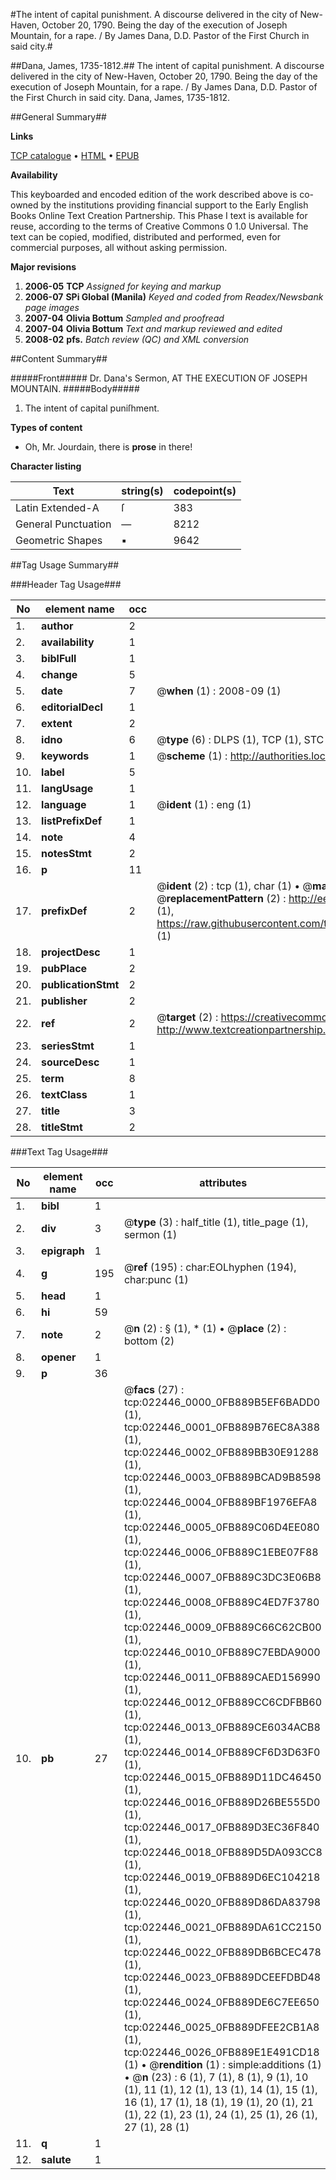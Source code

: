 #The intent of capital punishment. A discourse delivered in the city of New-Haven, October 20, 1790. Being the day of the execution of Joseph Mountain, for a rape. / By James Dana, D.D. Pastor of the First Church in said city.#

##Dana, James, 1735-1812.##
The intent of capital punishment. A discourse delivered in the city of New-Haven, October 20, 1790. Being the day of the execution of Joseph Mountain, for a rape. / By James Dana, D.D. Pastor of the First Church in said city.
Dana, James, 1735-1812.

##General Summary##

**Links**

[TCP catalogue](http://www.ota.ox.ac.uk/tcp/)  • 
[HTML](http://tei.it.ox.ac.uk/tcp/Texts-HTML/free/N17/N17366.html)  • 
[EPUB](http://tei.it.ox.ac.uk/tcp/Texts-EPUB/free/N17/N17366.epub)

**Availability**

This keyboarded and encoded edition of the
	       work described above is co-owned by the institutions
	       providing financial support to the Early English Books
	       Online Text Creation Partnership. This Phase I text is
	       available for reuse, according to the terms of Creative
	       Commons 0 1.0 Universal. The text can be copied,
	       modified, distributed and performed, even for
	       commercial purposes, all without asking permission.

**Major revisions**

1. __2006-05__ __TCP__ *Assigned for keying and markup*
1. __2006-07__ __SPi Global (Manila)__ *Keyed and coded from Readex/Newsbank page images*
1. __2007-04__ __Olivia Bottum__ *Sampled and proofread*
1. __2007-04__ __Olivia Bottum__ *Text and markup reviewed and edited*
1. __2008-02__ __pfs.__ *Batch review (QC) and XML conversion*

##Content Summary##

#####Front#####
Dr. Dana's Sermon, AT THE EXECUTION OF JOSEPH MOUNTAIN.
#####Body#####

1. The intent of capital puniſhment.

**Types of content**

  * Oh, Mr. Jourdain, there is **prose** in there!

**Character listing**


|Text|string(s)|codepoint(s)|
|---|---|---|
|Latin Extended-A|ſ|383|
|General Punctuation|—|8212|
|Geometric Shapes|▪|9642|

##Tag Usage Summary##

###Header Tag Usage###

|No|element name|occ|attributes|
|---|---|---|---|
|1.|__author__|2||
|2.|__availability__|1||
|3.|__biblFull__|1||
|4.|__change__|5||
|5.|__date__|7| @__when__ (1) : 2008-09 (1)|
|6.|__editorialDecl__|1||
|7.|__extent__|2||
|8.|__idno__|6| @__type__ (6) : DLPS (1), TCP (1), STC (1), NOTIS (1), IMAGE-SET (1), EVANS-CITATION (1)|
|9.|__keywords__|1| @__scheme__ (1) : http://authorities.loc.gov/ (1)|
|10.|__label__|5||
|11.|__langUsage__|1||
|12.|__language__|1| @__ident__ (1) : eng (1)|
|13.|__listPrefixDef__|1||
|14.|__note__|4||
|15.|__notesStmt__|2||
|16.|__p__|11||
|17.|__prefixDef__|2| @__ident__ (2) : tcp (1), char (1)  •  @__matchPattern__ (2) : ([0-9\-]+):([0-9IVX]+) (1), (.+) (1)  •  @__replacementPattern__ (2) : http://eebo.chadwyck.com/downloadtiff?vid=$1&page=$2 (1), https://raw.githubusercontent.com/textcreationpartnership/Texts/master/tcpchars.xml#$1 (1)|
|18.|__projectDesc__|1||
|19.|__pubPlace__|2||
|20.|__publicationStmt__|2||
|21.|__publisher__|2||
|22.|__ref__|2| @__target__ (2) : https://creativecommons.org/publicdomain/zero/1.0/ (1), http://www.textcreationpartnership.org/docs/. (1)|
|23.|__seriesStmt__|1||
|24.|__sourceDesc__|1||
|25.|__term__|8||
|26.|__textClass__|1||
|27.|__title__|3||
|28.|__titleStmt__|2||


###Text Tag Usage###

|No|element name|occ|attributes|
|---|---|---|---|
|1.|__bibl__|1||
|2.|__div__|3| @__type__ (3) : half_title (1), title_page (1), sermon (1)|
|3.|__epigraph__|1||
|4.|__g__|195| @__ref__ (195) : char:EOLhyphen (194), char:punc (1)|
|5.|__head__|1||
|6.|__hi__|59||
|7.|__note__|2| @__n__ (2) : § (1), * (1)  •  @__place__ (2) : bottom (2)|
|8.|__opener__|1||
|9.|__p__|36||
|10.|__pb__|27| @__facs__ (27) : tcp:022446_0000_0FB889B5EF6BADD0 (1), tcp:022446_0001_0FB889B76EC8A388 (1), tcp:022446_0002_0FB889BB30E91288 (1), tcp:022446_0003_0FB889BCAD9B8598 (1), tcp:022446_0004_0FB889BF1976EFA8 (1), tcp:022446_0005_0FB889C06D4EE080 (1), tcp:022446_0006_0FB889C1EBE07F88 (1), tcp:022446_0007_0FB889C3DC3E06B8 (1), tcp:022446_0008_0FB889C4ED7F3780 (1), tcp:022446_0009_0FB889C66C62CB00 (1), tcp:022446_0010_0FB889C7EBDA9000 (1), tcp:022446_0011_0FB889CAED156990 (1), tcp:022446_0012_0FB889CC6CDFBB60 (1), tcp:022446_0013_0FB889CE6034ACB8 (1), tcp:022446_0014_0FB889CF6D3D63F0 (1), tcp:022446_0015_0FB889D11DC46450 (1), tcp:022446_0016_0FB889D26BE555D0 (1), tcp:022446_0017_0FB889D3EC36F840 (1), tcp:022446_0018_0FB889D5DA093CC8 (1), tcp:022446_0019_0FB889D6EC104218 (1), tcp:022446_0020_0FB889D86DA83798 (1), tcp:022446_0021_0FB889DA61CC2150 (1), tcp:022446_0022_0FB889DB6BCEC478 (1), tcp:022446_0023_0FB889DCEEFDBD48 (1), tcp:022446_0024_0FB889DE6C7EE650 (1), tcp:022446_0025_0FB889DFEE2CB1A8 (1), tcp:022446_0026_0FB889E1E491CD18 (1)  •  @__rendition__ (1) : simple:additions (1)  •  @__n__ (23) : 6 (1), 7 (1), 8 (1), 9 (1), 10 (1), 11 (1), 12 (1), 13 (1), 14 (1), 15 (1), 16 (1), 17 (1), 18 (1), 19 (1), 20 (1), 21 (1), 22 (1), 23 (1), 24 (1), 25 (1), 26 (1), 27 (1), 28 (1)|
|11.|__q__|1||
|12.|__salute__|1||
